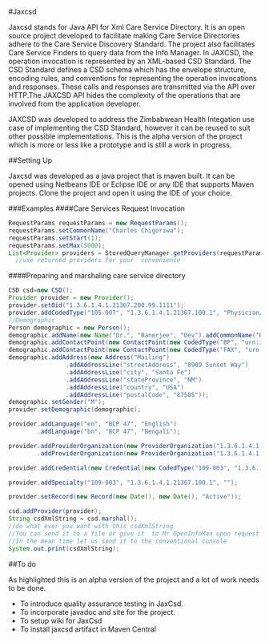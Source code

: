 #Jaxcsd

Jaxcsd stands for Java API for Xml Care Service Directory. It is an open source project developed to facilitate making Care Service Directories adhere to the Care Service Discovery Standard. The project also facilitates Care Service Finders to query data from the Info Manager. In JAXCSD, the operation invocation is represented by an XML-based CSD Standard. The CSD Standard defines a CSD schema which has the envelope structure, encoding rules, and conventions for representing the operation invocations and responses. These calls and responses are transmitted via the API over HTTP.The JAXCSD API hides the complexity of the operations that are involved from the application developer.


JAXCSD was developed to address the Zimbabwean Health Integation use case of implementing the CSD Standard, however it can be reused to suit other possible implementations. This is the alpha version of the project which is more or less like a prototype and is still a work in progress.



##Setting Up

Jaxcsd was developed as a java project that is maven built. It can be opened using Netbeans IDE or Eclipse IDE or any IDE that supports Maven projects. Clone the project and open it using the IDE of your choice.

###Examples
####Care Services Request Invocation
```java
RequestParams requestParams = new RequestParams();
requestParams.setCommonName("Charles Chigoriwa");
requestParams.setStart(1);
requestParams.setMax(5000);
List<Provider> providers = StoredQueryManager.getProviders(requestParams, "http://192.168.1.23:8984/CSD/csr/mohcc/careServicesRequest");
  //use returned providers for your  convenience
```
####Preparing and marshaling care service directory 
```java
CSD csd=new CSD();
Provider provider = new Provider();
provider.setOid("1.3.6.1.4.1.21367.200.99.1111");
provider.addCodedType("105-007", "1.3.6.1.4.1.21367.100.1", "Physician/Medical Oncology");
//Demographic
Person demographic = new Person();
demographic.addName(new Name("Dr.", "Banerjee", "Dev").addCommonName("Banargee, Dev"));
demographic.addContactPoint(new ContactPoint(new CodedType("BP", "urn:ihe:iti:csd:2013:contactPoint", "555-777-1111")));
demographic.addContactPoint(new ContactPoint(new CodedType("FAX", "urn:ihe:iti:csd:2013:contactPoint", "555-888-1111")));
demographic.addAddress(new Address("Mailing")
                .addAddressLine("streetAddress", "8909 Sunset Way")
                .addAddressLine("city", "Santa Fe")
                .addAddressLine("stateProvince", "NM")
                .addAddressLine("country", "USA")
                .addAddressLine("postalCode", "87505"));
demographic.setGender("M");
provider.setDemographic(demographic);

provider.addLanguage("en", "BCP 47", "English")
        .addLanguage("bn", "BCP 47", "Bengali");

provider.addProviderOrganization(new ProviderOrganization("1.3.6.1.4.1.21367.200.99.1"))
        .addProviderOrganization(new ProviderOrganization("1.3.6.1.4.1.21367.200.99.3"));

provider.addCredential(new Credential(new CodedType("109-003", "1.3.6.1.4.1.21367.100.1"), "108-001", "Connectathon_Manager", JaxCsdUtil.toDateFromIsoShortString("2013-12-01"), null));

provider.addSpecialty("109-003", "1.3.6.1.4.1.21367.100.1", "");

provider.setRecord(new Record(new Date(), new Date(), "Active"));

csd.addProvider(provider);
String csdXmlString = csd.marshal();
//do what ever you want with this csdXmlString
//You can send it to a file or give it  to Mr OpenInfoMan upon request
//In the mean time let us send it to the conventional console
System.out.print(csdXmlString);


```



##To do

As highlighted this is an alpha version of the project and a lot of work needs to be done.

* To introduce quality assurance testing in JaxCsd.
* To incorporate javadoc and site for the project. 
* To setup wiki for JaxCsd
* To install jaxcsd artifact in Maven Central
